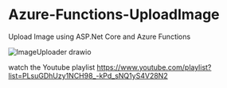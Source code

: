 # Azure-Functions-UploadImage
Upload Image using ASP.Net Core and Azure Functions

![ImageUploader drawio](https://github.com/Alaeddinalhamoud/Azure-Functions-UploadImage/assets/20483242/f42e6c5b-439b-4380-987f-e0adf20b6640)


watch the Youtube playlist https://www.youtube.com/playlist?list=PLsuGDhUzy1NCH98_-kPd_sNQ1yS4V28N2
